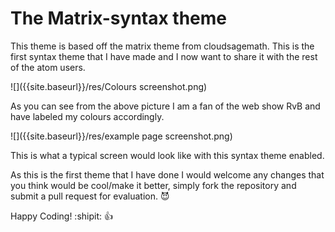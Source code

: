 # The Matrix-syntax theme

This theme is based off the matrix theme from cloudsagemath.  This is the first syntax theme that I have made and I now want to share it with the rest of the atom users.


![]({{site.baseurl}}/res/Colours screenshot.png)

As you can see from the above picture I am a fan of the web show RvB and have labeled my colours accordingly.

![]({{site.baseurl}}/res/example page screenshot.png)

This is what a typical screen would look like with this syntax theme enabled.

As this is the first theme that I have done I would welcome any changes that you think would be cool/make it better, simply fork the repository and submit a pull request for evaluation. :smiling_imp:

Happy Coding! :shipit: :+1:
